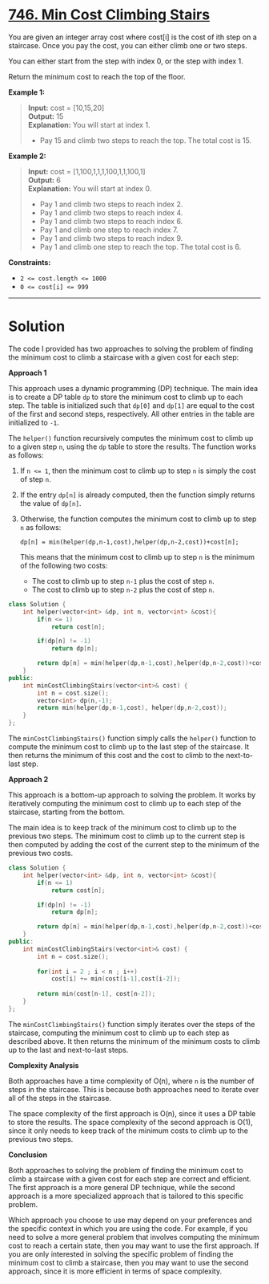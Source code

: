 # [746. Min Cost Climbing Stairs](https://leetcode.com/problems/min-cost-climbing-stairs/)

You are given an integer array cost where cost[i] is the cost of ith step on a staircase. Once you pay the cost, you can either climb one or two steps.

You can either start from the step with index 0, or the step with index 1.

Return the minimum cost to reach the top of the floor.

 


**Example 1:**

> **Input:** cost = [10,15,20]<br>
**Output:** 15<br>
**Explanation:** You will start at index 1.
>- Pay 15 and climb two steps to reach the top.
>The total cost is 15.

**Example 2:**

> **Input:** cost = [1,100,1,1,1,100,1,1,100,1]<br>
**Output:** 6<br>
**Explanation:** You will start at index 0.
>- Pay 1 and climb two steps to reach index 2.
>- Pay 1 and climb two steps to reach index 4.
>- Pay 1 and climb two steps to reach index 6.
>- Pay 1 and climb one step to reach index 7.
>- Pay 1 and climb two steps to reach index 9.
>- Pay 1 and climb one step to reach the top.
>The total cost is 6.
 

**Constraints:**

- `2 <= cost.length <= 1000`
- `0 <= cost[i] <= 999`
---
# Solution

The code I provided has two approaches to solving the problem of finding the minimum cost to climb a staircase with a given cost for each step:

**Approach 1**

This approach uses a dynamic programming (DP) technique. The main idea is to create a DP table `dp` to store the minimum cost to climb up to each step. The table is initialized such that `dp[0]` and `dp[1]` are equal to the cost of the first and second steps, respectively. All other entries in the table are initialized to `-1`.

The `helper()` function recursively computes the minimum cost to climb up to a given step `n`, using the `dp` table to store the results. The function works as follows:

1. If `n <= 1`, then the minimum cost to climb up to step `n` is simply the cost of step `n`.
2. If the entry `dp[n]` is already computed, then the function simply returns the value of `dp[n]`.
3. Otherwise, the function computes the minimum cost to climb up to step `n` as follows:

    ```
    dp[n] = min(helper(dp,n-1,cost),helper(dp,n-2,cost))+cost[n];
    ```

    This means that the minimum cost to climb up to step `n` is the minimum of the following two costs:

    * The cost to climb up to step `n-1` plus the cost of step `n`.
    * The cost to climb up to step `n-2` plus the cost of step `n`.
```cpp
class Solution {
    int helper(vector<int> &dp, int n, vector<int> &cost){
        if(n <= 1)
            return cost[n];

        if(dp[n] != -1)
            return dp[n];

        return dp[n] = min(helper(dp,n-1,cost),helper(dp,n-2,cost))+cost[n];
    }
public:
    int minCostClimbingStairs(vector<int>& cost) {
        int n = cost.size();
        vector<int> dp(n,-1);
        return min(helper(dp,n-1,cost), helper(dp,n-2,cost));
    }
};
```

The `minCostClimbingStairs()` function simply calls the `helper()` function to compute the minimum cost to climb up to the last step of the staircase. It then returns the minimum of this cost and the cost to climb to the next-to-last step.

**Approach 2**

This approach is a bottom-up approach to solving the problem. It works by iteratively computing the minimum cost to climb up to each step of the staircase, starting from the bottom.

The main idea is to keep track of the minimum cost to climb up to the previous two steps. The minimum cost to climb up to the current step is then computed by adding the cost of the current step to the minimum of the previous two costs.

```cpp
class Solution {
    int helper(vector<int> &dp, int n, vector<int> &cost){
        if(n <= 1)
            return cost[n];

        if(dp[n] != -1)
            return dp[n];

        return dp[n] = min(helper(dp,n-1,cost),helper(dp,n-2,cost))+cost[n];
    }
public:
    int minCostClimbingStairs(vector<int>& cost) {
        int n = cost.size();
        
        for(int i = 2 ; i < n ; i++)
            cost[i] += min(cost[i-1],cost[i-2]);
        
        return min(cost[n-1], cost[n-2]);
    }
};
```

The `minCostClimbingStairs()` function simply iterates over the steps of the staircase, computing the minimum cost to climb up to each step as described above. It then returns the minimum of the minimum costs to climb up to the last and next-to-last steps.

**Complexity Analysis**

Both approaches have a time complexity of O(n), where `n` is the number of steps in the staircase. This is because both approaches need to iterate over all of the steps in the staircase.

The space complexity of the first approach is O(n), since it uses a DP table to store the results. The space complexity of the second approach is O(1), since it only needs to keep track of the minimum costs to climb up to the previous two steps.

**Conclusion**

Both approaches to solving the problem of finding the minimum cost to climb a staircase with a given cost for each step are correct and efficient. The first approach is a more general DP technique, while the second approach is a more specialized approach that is tailored to this specific problem.

Which approach you choose to use may depend on your preferences and the specific context in which you are using the code. For example, if you need to solve a more general problem that involves computing the minimum cost to reach a certain state, then you may want to use the first approach. If you are only interested in solving the specific problem of finding the minimum cost to climb a staircase, then you may want to use the second approach, since it is more efficient in terms of space complexity.
